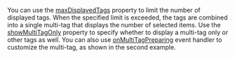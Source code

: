 You can use the [maxDisplayedTags](/Documentation/ApiReference/UI_Components/dxTagBox/Configuration/#maxDisplayedTags) property to limit the number of displayed tags. When the specified limit is exceeded, the tags are combined into a single multi-tag that displays the number of selected items. Use the [showMultiTagOnly](/Documentation/ApiReference/UI_Components/dxTagBox/Configuration/#showMultiTagOnly) property to specify whether to display a multi-tag only or other tags as well. You can also use [onMultiTagPreparing](/Documentation/ApiReference/UI_Components/dxTagBox/Configuration/#onMultiTagPreparing) event handler to customize the multi-tag, as shown in the second example.
<!--split-->